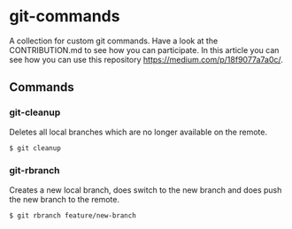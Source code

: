 # git-commands

A collection for custom git commands. Have a look at the CONTRIBUTION.md to see how you can participate.
In this article you can see how you can use this repository https://medium.com/p/18f9077a7a0c/.

## Commands

### git-cleanup
Deletes all local branches which are no longer available on the remote.
```bash
$ git cleanup
```

### git-rbranch
Creates a new local branch, does switch to the new branch and does push the new branch to the remote.
```bash
$ git rbranch feature/new-branch
```
